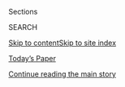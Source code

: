 <div id="app">

<div>

<div class="NYTAppHideMasthead css-1r6wvpq e1suatyy0">

<div class="section css-ui9rw0 e1suatyy2">

<div class="css-eph4ug er09x8g0">

<div class="css-6n7j50">

</div>

<span class="css-1dv1kvn">Sections</span>

<div class="css-10488qs">

<span class="css-1dv1kvn">SEARCH</span>

</div>

[Skip to content](#site-content)[Skip to site
index](#site-index)

</div>

<div class="css-10698na e1huz5gh0">

</div>

</div>

<div id="masthead-bar-one" class="section hasLinks css-15hmgas e1csuq9d3">

<div class="css-uqyvli e1csuq9d0">

</div>

<div class="css-1uqjmks e1csuq9d1">

</div>

<div class="css-9e9ivx">

[](https://myaccount.nytimes.com/auth/login?response_type=cookie&client_id=vi)

</div>

<div class="css-1bvtpon e1csuq9d2">

[Today’s Paper](https://www.nytimes.com/section/todayspaper)

</div>

</div>

</div>

</div>

<div data-aria-hidden="false">

<div id="site-content" data-role="main">

<div id="top-wrapper" class="css-15p45cc eaca97t0" type="top">

<div id="top-slug" class="css-19x0jxb eaca97t1" hidden="">

Advertisement

</div>

[Continue reading the main
story](#after-top)

<div class="ad top-wrapper" style="text-align:center;height:100%;display:block;min-height:90px">

<div id="top" class="place-ad" data-position="top" data-size-key="top">

</div>

</div>

<div id="after-top">

</div>

</div>

<div id="byline" class="section css-15h4p1b e9abtgs0">

<div class="css-1j21atc e1svk9qx1">

<div class="css-nfcc9b e1svk9qx3">

<div class="css-cnx41t">

![Portrait of Josh
Katz](https://static01.nyt.com/images/2018/10/19/multimedia/author-josh-katz/author-josh-katz-thumbLarge.png)

</div>

<div class="css-vl9dhg e1svk9qx5">

<div class="css-1nrhkj6 e1svk9qx6">

# Josh Katz

</div>

## <span></span>

Josh Katz is a graphics editor for The New York Times, where he covers
politics, sports and culture for The Upshot. He is the author of
"Speaking American: How Y’all, Youse, and You Guys Talk," a visual
exploration of American regional dialects, published by Houghton Mifflin
Harcourt in 2016.

<span class="css-dd5dyy">More**</span>

</div>

</div>

</div>

<div>

<div id="mid1-wrapper" class="css-1mn4oms eaca97t0" type="rank">

<div id="mid1-slug" class="css-1tag3rd eaca97t1">

Advertisement

</div>

[Continue reading the main
story](#after-mid1)

<div id="mid1" class="ad mid1-wrapper" style="text-align:center;height:100%;display:block">

</div>

<div id="after-mid1">

</div>

</div>

</div>

<div class="css-185go5a e1o5byef0">

<div class="css-15cbhtu">

  - [Latest](#stream-panel)
  - <span class="css-6n7j50">Search</span>
    <div class="control">
    <div class="label-container css-1dv1kvn">
    Search
    </div>
    <div class="css-wm4t3d">
    **<span id="clear-search-input" class="css-1dv1kvn">Clear this text
    input</span>
    </div>
    </div>
    <span class="css-1iovbfw"></span>

<div id="stream-panel" class="section css-8msx5b e1jz0cab1">

<div class="css-13mho3u">

1.  
    
    <div class="css-1cp3ece">
    
    <div class="css-1l4spti">
    
    [](/interactive/2020/07/17/upshot/coronavirus-face-mask-map.html)
    
    <div class="css-79elbk">
    
    ![](https://static01.nyt.com/images/2020/07/17/upshot/coronavirus-face-mask-map-1594932953381/coronavirus-face-mask-map-1594932953381-thumbWide.jpg?quality=75&auto=webp&disable=upscale)
    
    </div>
    
    ## A Detailed Map of Who Is Wearing Masks in the U.S.
    
    The patterns from hundreds of thousands of survey respondents
    reflect partisanship, peer pressure and the footprint of the
    coronavirus itself.
    
    <div class="css-1nqbnmb ea5icrr0">
    
    By <span class="css-1n7hynb">Josh Katz, Margot Sanger-Katz
    <span>and</span> Kevin
    Quealy</span>
    
    </div>
    
    </div>
    
    <div class="css-1lc2l26 e1xfvim33">
    
    </div>
    
    </div>

2.  
    
    <div class="css-1cp3ece">
    
    <div class="css-1l4spti">
    
    [](/interactive/2020/07/15/upshot/drug-overdose-deaths.html)
    
    <div class="css-79elbk">
    
    ![](https://static01.nyt.com/images/2020/07/15/upshot/drug-overdose-deaths-1594846935688/drug-overdose-deaths-1594846935688-thumbWide.png?quality=75&auto=webp&disable=upscale)
    
    </div>
    
    ## In Shadow of Pandemic, U.S. Drug Overdose Deaths Resurge to Record
    
    After the first decrease in a quarter-century, in 2018, the number
    of deaths is again on the rise.
    
    <div class="css-1nqbnmb ea5icrr0">
    
    By <span class="css-1n7hynb">Josh Katz, Abby Goodnough
    <span>and</span> Margot
    Sanger-Katz</span>
    
    </div>
    
    </div>
    
    <div class="css-1lc2l26 e1xfvim33">
    
    </div>
    
    </div>

3.  
    
    <div class="css-1cp3ece">
    
    <div class="css-1l4spti">
    
    [](/interactive/2020/06/10/world/coronavirus-history.html)
    
    <div class="css-79elbk">
    
    ![](https://static01.nyt.com/images/2020/06/09/us/coronavirus-history-promo-1591757376313/coronavirus-history-promo-1591757376313-thumbWide-v3.png?quality=75&auto=webp&disable=upscale)
    
    </div>
    
    ## How the Coronavirus Compares With 100 Years of Deadly Events
    
    Here’s the outbreak's toll in 25 cities and regions compared with
    hurricanes, heat waves and the Spanish flu.
    
    <div class="css-1nqbnmb ea5icrr0">
    
    By <span class="css-1n7hynb">Allison McCann, Jin Wu <span>and</span>
    Josh
    Katz</span>
    
    </div>
    
    </div>
    
    <div class="css-1lc2l26 e1xfvim33">
    
    </div>
    
    </div>

4.  
    
    <div class="css-1cp3ece">
    
    <div class="css-1l4spti">
    
    [](/interactive/2020/05/12/upshot/coronavirus-models.html)
    
    <div class="css-79elbk">
    
    ![](https://static01.nyt.com/images/2020/05/13/upshot/coronavirus-models-1589312629205/coronavirus-models-1589312629205-thumbWide-v2.png?quality=75&auto=webp&disable=upscale)
    
    </div>
    
    ## Coronavirus Models Are Nearing Consensus, but Reopening Could Throw Them Off Again
    
    The convergence coincides with growing uncertainty about the effects
    of changing public policy.
    
    <div class="css-1nqbnmb ea5icrr0">
    
    By <span class="css-1n7hynb">Quoctrung Bui, Josh Katz, Alicia
    Parlapiano <span>and</span> Margot
    Sanger-Katz</span>
    
    </div>
    
    </div>
    
    <div class="css-1lc2l26 e1xfvim33">
    
    </div>
    
    </div>

5.  
    
    <div class="css-1cp3ece">
    
    <div class="css-1l4spti">
    
    [](/interactive/2020/05/05/us/coronavirus-death-toll-us.html)
    
    <div class="css-79elbk">
    
    ![](https://static01.nyt.com/images/2020/05/05/us/coronavirus-death-toll-us-promo-1588718692377/coronavirus-death-toll-us-promo-1588718692377-thumbWide-v13.png?quality=75&auto=webp&disable=upscale)
    
    </div>
    
    ## Tracking the Real Coronavirus Death Toll in the United States
    
    A New York Times analysis of C.D.C. data shows just how many lives
    are being lost to the pandemic — far more than in a normal year.
    
    <div class="css-1nqbnmb ea5icrr0">
    
    By <span class="css-1n7hynb">Josh Katz, Denise Lu <span>and</span>
    Margot
    Sanger-Katz</span>
    
    </div>
    
    </div>
    
    <div class="css-1lc2l26 e1xfvim33">
    
    </div>
    
    </div>

6.  
    
    <div class="css-1cp3ece">
    
    <div class="css-1l4spti">
    
    [](/interactive/2020/04/28/us/coronavirus-death-toll-total.html)
    
    <div class="css-79elbk">
    
    ![](https://static01.nyt.com/images/2020/04/28/us/coronavirus-death-toll-total-promo-1588123095036/coronavirus-death-toll-total-promo-1588123095036-thumbWide-v3.jpg?quality=75&auto=webp&disable=upscale)
    
    </div>
    
    ## U.S. Coronavirus Death Toll Is Far Higher Than Reported, C.D.C. Data Suggests
    
    In seven hard-hit states, total deaths are nearly 50 percent higher
    than normal, according to new C.D.C. statistics, suggesting that the
    virus has killed far more people than the number in official counts.
    
    <div class="css-1nqbnmb ea5icrr0">
    
    By <span class="css-1n7hynb">Josh Katz, Denise Lu <span>and</span>
    Margot
    Sanger-Katz</span>
    
    </div>
    
    </div>
    
    <div class="css-1lc2l26 e1xfvim33">
    
    </div>
    
    </div>

7.  
    
    <div class="css-1cp3ece">
    
    <div class="css-1l4spti">
    
    [](/interactive/2020/04/27/upshot/coronavirus-deaths-new-york-city.html)
    
    <div class="css-79elbk">
    
    ![](https://static01.nyt.com/images/2020/04/27/us/coronavirus-deaths-new-york-city-promo-1588009074849/coronavirus-deaths-new-york-city-promo-1588009074849-thumbWide-v2.png?quality=75&auto=webp&disable=upscale)
    
    </div>
    
    ## N.Y.C. Deaths Reach 6 Times the Normal Level, Far More Than Coronavirus Count Suggests
    
    There have been some 20,000 more deaths than would be expected over
    all, and thousands more than have been captured in the city’s
    official coronavirus statistics.
    
    <div class="css-1nqbnmb ea5icrr0">
    
    By <span class="css-1n7hynb">Josh Katz <span>and</span> Margot
    Sanger-Katz</span>
    
    </div>
    
    </div>
    
    <div class="css-1lc2l26 e1xfvim33">
    
    </div>
    
    </div>

8.  
    
    <div class="css-1cp3ece">
    
    <div class="css-1l4spti">
    
    [](/interactive/2020/04/22/upshot/coronavirus-models.html)
    
    <div class="css-79elbk">
    
    ![](https://static01.nyt.com/images/2020/04/20/upshot/coronavirus-models-1587562511175/coronavirus-models-1587562511175-thumbWide.png?quality=75&auto=webp&disable=upscale)
    
    </div>
    
    ## What 5 Coronavirus Models Say the Next Month Will Look Like
    
    The least pessimistic model is the one most frequently cited by the
    White House.
    
    <div class="css-1nqbnmb ea5icrr0">
    
    By <span class="css-1n7hynb">Quoctrung Bui, Josh Katz, Alicia
    Parlapiano <span>and</span> Margot
    Sanger-Katz</span>
    
    </div>
    
    </div>
    
    <div class="css-1lc2l26 e1xfvim33">
    
    </div>
    
    </div>

9.  
    
    <div class="css-1cp3ece">
    
    <div class="css-1l4spti">
    
    [](/interactive/2020/04/21/world/coronavirus-missing-deaths.html)
    
    <div class="css-79elbk">
    
    ![](https://static01.nyt.com/images/2020/04/21/us/coronavirus-missing-deaths-promo-1587448676216/coronavirus-missing-deaths-promo-1587448676216-thumbWide-v4.png?quality=75&auto=webp&disable=upscale)
    
    </div>
    
    ## 161,000 Missing Deaths: Tracking the True Toll of the Coronavirus Outbreak
    
    Far more people have died over the past months than have been
    officially reported, a review of mortality data in 28 countries
    shows.
    
    <div class="css-1nqbnmb ea5icrr0">
    
    By <span class="css-1n7hynb">Jin Wu, Allison McCann, Josh Katz
    <span>and</span> Elian
    Peltier</span>
    
    </div>
    
    </div>
    
    <div class="css-1lc2l26 e1xfvim33">
    
    </div>
    
    </div>

10. 
    
    <div class="css-1cp3ece">
    
    <div class="css-1l4spti">
    
    [](/interactive/2020/04/10/upshot/coronavirus-deaths-new-york-city.html)
    
    <div class="css-79elbk">
    
    ![](https://static01.nyt.com/images/2020/04/09/upshot/coronavirus-deaths-new-york-city-1586453063286/coronavirus-deaths-new-york-city-1586453063286-thumbWide-v3.png?quality=75&auto=webp&disable=upscale)
    
    </div>
    
    ## Deaths in New York City Are More Than Double the Usual Total
    
    Deaths from all causes have surged, undermining arguments that
    coronavirus numbers have been overblown.
    
    <div class="css-1nqbnmb ea5icrr0">
    
    By <span class="css-1n7hynb">Josh Katz <span>and</span> Margot
    Sanger-Katz</span>
    
    </div>
    
    </div>
    
    <div class="css-1lc2l26 e1xfvim33">
    
    </div>
    
    </div>

<div class="css-13mho3u">

<div class="css-1t62hi8">

<div class="css-1stvaey">

Show
More

<div>

<div style="border:0;clip:rect(0 0 0 0);height:1px;margin:-1px;overflow:hidden;white-space:nowrap;padding:0;width:1px;position:absolute" data-role="log" data-aria-live="assertive">

</div>

<div style="border:0;clip:rect(0 0 0 0);height:1px;margin:-1px;overflow:hidden;white-space:nowrap;padding:0;width:1px;position:absolute" data-role="log" data-aria-live="assertive">

</div>

<div style="border:0;clip:rect(0 0 0 0);height:1px;margin:-1px;overflow:hidden;white-space:nowrap;padding:0;width:1px;position:absolute" data-role="log" data-aria-live="polite">

</div>

<div style="border:0;clip:rect(0 0 0 0);height:1px;margin:-1px;overflow:hidden;white-space:nowrap;padding:0;width:1px;position:absolute" data-role="log" data-aria-live="polite">

</div>

</div>

</div>

</div>

</div>

</div>

<div class="css-g6hk37 supplemental">

<div id="mid2-wrapper" class="css-10wkyv7 eaca97t0" type="lede">

<div id="mid2-slug" class="css-1tag3rd eaca97t1">

Advertisement

</div>

[Continue reading the main
story](#after-mid2)

<div id="mid2" class="ad mid2-wrapper" style="text-align:center;height:100%;display:block;min-height:250px">

</div>

<div id="after-mid2">

</div>

</div>

## Follow Elsewhere

<div class="module-body">

  - [**<span data-aria-hidden="true">jshkatz</span><span class="css-1dv1kvn">twitter
    page for jshkatz</span>](https://twitter.com/jshkatz)

</div>

</div>

</div>

</div>

</div>

</div>

</div>

## Site Index

<div>

</div>

## Site Information Navigation

  - [© <span>2020</span> <span>The New York Times
    Company</span>](https://help.nytimes.com/hc/en-us/articles/115014792127-Copyright-notice)

<!-- end list -->

  - [NYTCo](https://www.nytco.com/)
  - [Contact
    Us](https://help.nytimes.com/hc/en-us/articles/115015385887-Contact-Us)
  - [Work with us](https://www.nytco.com/careers/)
  - [Advertise](https://nytmediakit.com/)
  - [T Brand Studio](http://www.tbrandstudio.com/)
  - [Your Ad
    Choices](https://www.nytimes.com/privacy/cookie-policy#how-do-i-manage-trackers)
  - [Privacy](https://www.nytimes.com/privacy)
  - [Terms of
    Service](https://help.nytimes.com/hc/en-us/articles/115014893428-Terms-of-service)
  - [Terms of
    Sale](https://help.nytimes.com/hc/en-us/articles/115014893968-Terms-of-sale)
  - [Site
    Map](https://spiderbites.nytimes.com)
  - [Help](https://help.nytimes.com/hc/en-us)
  - [Subscriptions](https://www.nytimes.com/subscription?campaignId=37WXW)

</div>

</div>
